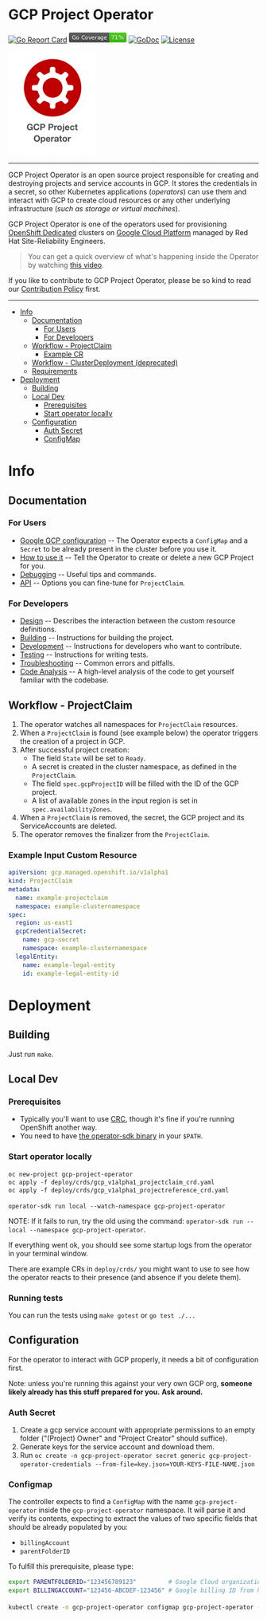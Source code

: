 # GCP Project Operator

[![Go Report Card](https://goreportcard.com/badge/github.com/openshift/gcp-project-operator)](https://goreportcard.com/report/github.com/openshift/gcp-project-operator)
![Go Coverage](./coverage_badge.png)
[![GoDoc](https://godoc.org/github.com/openshift/gcp-project-operator?status.svg)](https://pkg.go.dev/mod/github.com/openshift/gcp-project-operator)
[![License](https://img.shields.io/:license-apache-blue.svg)](http://www.apache.org/licenses/LICENSE-2.0.html)

[![GCP Project Operator](./docs/images/gcpprojectoperator.png)](https://github.com/openshift/gcp-project-operator)

----
GCP Project Operator is an open source project responsible for creating and destroying projects and service accounts in GCP.
It stores the credentials in a secret, so other Kubernetes applications (_operators_) can use them and interact with GCP to create cloud resources or any other underlying infrastructure (_such as storage or virtual machines_).

GCP Project Operator is one of the operators used for provisioning [OpenShift Dedicated](https://www.openshift.com/products/dedicated/) clusters on [Google Cloud Platform](https://cloud.google.com/) managed by Red Hat Site-Reliability Engineers.

> You can get a quick overview of what's happening inside the Operator by watching [this video](https://www.youtube.com/watch?v=BQmvN9248sI).

If you like to contribute to GCP Project Operator, please be so kind to read our [Contribution Policy](./docs/CONTRIBUTING.md) first.

----

* [Info](#info)
   * [Documentation](#documentation)
      * [For Users](#for-users)
      * [For Developers](#for-developers)
   * [Workflow - ProjectClaim](#workflow---projectclaim)
      * [Example CR](#example-cr)
   * [Workflow - ClusterDeployment (deprecated)](#workflow---clusterdeployment-deprecated)
   * [Requirements](#requirements)
* [Deployment](#deployment)
   * [Building](#building)
   * [Local Dev](#local-dev)
      * [Prerequisites](#prerequisites)
      * [Start operator locally](#start-operator-locally)
   * [Configuration](#configuration)
      * [Auth Secret](#auth-secret)
      * [ConfigMap](#ConfigMap)

# Info

## Documentation

### For Users

* [Google GCP configuration](./docs/gcpconfig.md) -- The Operator expects a `ConfigMap` and a `Secret` to be already present in the cluster before you use it.
* [How to use it](./docs/userstory.md) -- Tell the Operator to create or delete a new GCP Project for you.
* [Debugging](./docs/debug.md) -- Useful tips and commands.
* [API](./docs/api.md) -- Options you can fine-tune for `ProjectClaim`.

### For Developers

* [Design](./docs/design.md) -- Describes the interaction between the custom resource definitions.
* [Building](./docs/building.md) -- Instructions for building the project.
* [Development](./docs/development.md) -- Instructions for developers who want to contribute.
* [Testing](./docs/testing.md) -- Instructions for writing tests.
* [Troubleshooting](./docs/troubleshooting.md) -- Common errors and pitfalls.
* [Code Analysis](./docs/analyze.md) -- A high-level analysis of the code to get yourself familiar with the codebase.


## Workflow - ProjectClaim

1. The operator watches all namespaces for `ProjectClaim` resources.
2. When a `ProjectClaim` is found (see example below) the operator triggers the creation of a project in GCP.
3. After successful project creation:
    * The field `State` will be set to `Ready`.
    * A secret is created in the cluster namespace, as defined in the `ProjectClaim`.
    * The field `spec.gcpProjectID` will be filled with the ID of the GCP project.
    * A list of available zones in the input region is set in `spec.availabilityZones`.
4. When a `ProjectClaim` is removed, the secret, the GCP project and its ServiceAccounts are deleted.
5. The operator removes the finalizer from the `ProjectClaim`.

### Example Input Custom Resource

```yaml
apiVersion: gcp.managed.openshift.io/v1alpha1
kind: ProjectClaim
metadata:
  name: example-projectclaim
  namespace: example-clusternamespace
spec:
  region: us-east1
  gcpCredentialSecret:
    name: gcp-secret
    namespace: example-clusternamespace
  legalEntity:
    name: example-legal-entity
    id: example-legal-entity-id
```

# Deployment

## Building

Just run `make`.

## Local Dev

### Prerequisites

* Typically you'll want to use [CRC](https://github.com/code-ready/crc/), though it's fine if you're running OpenShift another way.
* You need to have [the operator-sdk binary](https://github.com/operator-framework/operator-sdk/releases) in your `$PATH`.

### Start operator locally

```
oc new-project gcp-project-operator
oc apply -f deploy/crds/gcp_v1alpha1_projectclaim_crd.yaml
oc apply -f deploy/crds/gcp_v1alpha1_projectreference_crd.yaml

operator-sdk run local --watch-namespace gcp-project-operator
```

NOTE: If it fails to run, try the old using the command: `operator-sdk run --local --namespace gcp-project-operator`.

If everything went ok, you should see some startup logs from the operator in your terminal window.

There are example CRs in `deploy/crds/` you might want to use to see how the operator reacts to their presence (and absence if you delete them).

### Running tests

You can run the tests using `make gotest` or `go test ./...`

## Configuration

For the operator to interact with GCP properly, it needs a bit of configuration first.

Note: unless you're running this against your very own GCP org, **someone likely already has this stuff prepared for you.**
**Ask around.**

### Auth Secret

1. Create a gcp service account with appropriate permissions to an empty folder ("(Project) Owner" and "Project Creator" should suffice).
2. Generate keys for the service account and download them.
3. Run `oc create -n gcp-project-operator secret generic gcp-project-operator-credentials --from-file=key.json=YOUR-KEYS-FILE-NAME.json`

### Configmap

The controller expects to find a `ConfigMap` with the name `gcp-project-operator` inside the `gcp-project-operator` namespace.
It will parse it and verify its contents, expecting to extract the values of two specific fields that should be already populated by you:

* `billingAccount`
* `parentFolderID`

To fulfill this prerequisite, please type:

```bash
export PARENTFOLDERID="123456789123"         # Google Cloud organization Parent Folder ID
export BILLINGACCOUNT="123456-ABCDEF-123456" # Google billing ID from https://console.cloud.google.com/billing

kubectl create -n gcp-project-operator configmap gcp-project-operator --from-literal parentFolderID=$PARENTFOLDERID --from-literal billingAccount=$BILLINGACCOUNT
```
